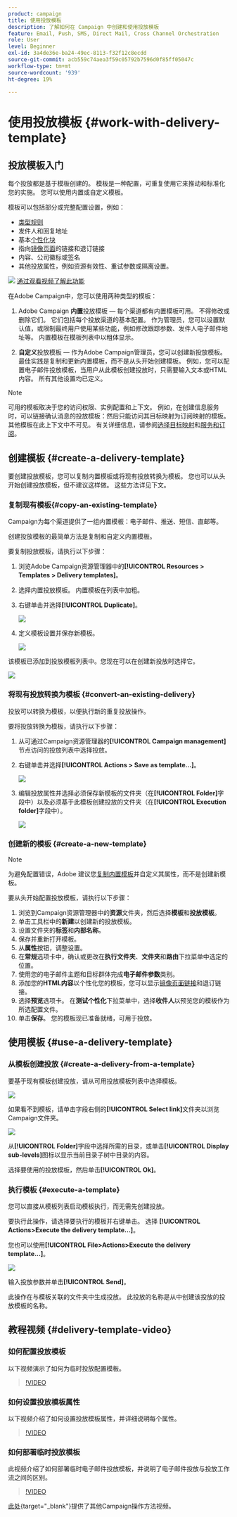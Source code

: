 ```yaml
---
product: campaign
title: 使用投放模板
description: 了解如何在 Campaign 中创建和使用投放模板
feature: Email, Push, SMS, Direct Mail, Cross Channel Orchestration
role: User
level: Beginner
exl-id: 3a4de36e-ba24-49ec-8113-f32f12c8ecdd
source-git-commit: acb559c74aea3f59c05792b7596d0f85ff05047c
workflow-type: tm+mt
source-wordcount: '939'
ht-degree: 19%

---
```


# 使用投放模板 {#work-with-delivery-template}

## 投放模板入门

每个投放都是基于模板创建的。 模板是一种配置，可重复使用它来推动和标准化您的实施。 您可以使用内置或自定义模板。

模板可以包括部分或完整配置设置，例如：

* [类型规则](../../automation/campaign-opt/campaign-typologies.md)
* 发件人和回复地址
* 基本[个性化块](../send/personalization-blocks.md)
* 指向[镜像页面](../send/mirror-page.md)的链接和退订链接
* 内容、公司徽标或签名
* 其他投放属性，例如资源有效性、重试参数或隔离设置。

![](assets/do-not-localize/how-to-video.png) [通过观看视频了解此功能](#delivery-template-video)

在Adobe Campaign中，您可以使用两种类型的模板：

1. Adobe Campaign **内置**&#x200B;投放模板 — 每个渠道都有内置模板可用。 不得修改或删除它们。 它们包括每个投放渠道的基本配置。 作为管理员，您可以设置默认值，或限制最终用户使用某些功能，例如修改跟踪参数、发件人电子邮件地址等。 内置模板在模板列表中以粗体显示。

1. **自定义**&#x200B;投放模板 — 作为Adobe Campaign管理员，您可以创建新投放模板。 最佳实践是复制和更新内置模板，而不是从头开始创建模板。 例如，您可以配置电子邮件投放模板，当用户从此模板创建投放时，只需要输入文本或HTML内容。 所有其他设置均已定义。

>[!NOTE]
>
>可用的模板取决于您的访问权限、实例配置和上下文。 例如，在创建信息服务时，可以链接确认消息的投放模板：然后只能访问其目标映射为订阅映射的模板。 其他模板在此上下文中不可见。 有关详细信息，请参阅[选择目标映射](../audiences/target-mappings.md)和[服务和订阅](../start/subscriptions.md)。


## 创建模板 {#create-a-delivery-template}

要创建投放模板，您可以复制内置模板或将现有投放转换为模板。 您也可以从头开始创建投放模板，但不建议这样做。 这些方法详见下文。

### 复制现有模板{#copy-an-existing-template}

Campaign为每个渠道提供了一组内置模板：电子邮件、推送、短信、直邮等。

创建投放模板的最简单方法是复制和自定义内置模板。

要复制投放模板，请执行以下步骤：

1. 浏览Adobe Campaign资源管理器中的&#x200B;**[!UICONTROL Resources > Templates > Delivery templates]**。
1. 选择内置投放模板。 内置模板在列表中加粗。
1. 右键单击并选择&#x200B;**[!UICONTROL Duplicate]**。

   ![](assets/duplicate-built-in-template.png)

1. 定义模板设置并保存新模板。

   ![](assets/delivery-template-new.png)

该模板已添加到投放模板列表中。您现在可以在创建新投放时选择它。

![](assets/select-the-new-template.png)

### 将现有投放转换为模板 {#convert-an-existing-delivery}

投放可以转换为模板，以便执行新的重复投放操作。

要将投放转换为模板，请执行以下步骤：

1. 从可通过Campaign资源管理器的&#x200B;**[!UICONTROL Campaign management]**&#x200B;节点访问的投放列表中选择投放。

1. 右键单击并选择&#x200B;**[!UICONTROL Actions > Save as template...]**。

   ![](assets/save-as-template.png)

1. 编辑投放属性并选择必须保存新模板的文件夹（在&#x200B;**[!UICONTROL Folder]**&#x200B;字段中）以及必须基于此模板创建投放的文件夹（在&#x200B;**[!UICONTROL Execution folder]**&#x200B;字段中）。

   ![](assets/template-select-folders.png)

### 创建新的模板 {#create-a-new-template}

>[!NOTE]
>
>为避免配置错误，Adobe 建议您[复制内置模板](#copy-an-existing-template)并自定义其属性，而不是创建新模板。

要从头开始配置投放模板，请执行以下步骤：

1. 浏览到Campaign资源管理器中的&#x200B;**资源**&#x200B;文件夹，然后选择&#x200B;**模板**&#x200B;和&#x200B;**投放模板**。
1. 单击工具栏中的&#x200B;**新建**&#x200B;以创建新的投放模板。
1. 设置文件夹的&#x200B;**标签**&#x200B;和&#x200B;**内部名称**。
1. 保存并重新打开模板。
1. 从&#x200B;**属性**&#x200B;按钮，调整设置。
1. 在&#x200B;**常规**&#x200B;选项卡中，确认或更改在&#x200B;**执行文件夹**、**文件夹**&#x200B;和&#x200B;**路由**&#x200B;下拉菜单中选定的位置。
1. 使用您的电子邮件主题和目标群体完成&#x200B;**电子邮件参数**&#x200B;类别。
1. 添加您的&#x200B;**HTML内容**&#x200B;以个性化您的模板，您可以显示[镜像页面链接](../send/mirror-page.md)和退订链接。
1. 选择&#x200B;**预览**&#x200B;选项卡。 在&#x200B;**测试个性化**&#x200B;下拉菜单中，选择&#x200B;**收件人**&#x200B;以预览您的模板作为所选配置文件。
1. 单击&#x200B;**保存**。 您的模板现已准备就绪，可用于投放。


## 使用模板 {#use-a-delivery-template}

### 从模板创建投放 {#create-a-delivery-from-a-template}

要基于现有模板创建投放，请从可用投放模板列表中选择模板。

![](assets/select-the-new-template.png)

如果看不到模板，请单击字段右侧的&#x200B;**[!UICONTROL Select link]**&#x200B;文件夹以浏览Campaign文件夹。

![](assets/browse-templates.png)

从&#x200B;**[!UICONTROL Folder]**&#x200B;字段中选择所需的目录，或单击&#x200B;**[!UICONTROL Display sub-levels]**&#x200B;图标以显示当前目录子树中目录的内容。

选择要使用的投放模板，然后单击&#x200B;**[!UICONTROL Ok]**。

### 执行模板 {#execute-a-template}

您可以直接从模板列表启动模板执行，而无需先创建投放。

要执行此操作，请选择要执行的模板并右键单击。 选择 **[!UICONTROL Actions>Execute the delivery template...]**。

您也可以使用&#x200B;**[!UICONTROL File>Actions>Execute the delivery template...]**。

![](assets/execute-delivery-template.png)

输入投放参数并单击&#x200B;**[!UICONTROL Send]**。

此操作在与模板关联的文件夹中生成投放。 此投放的名称是从中创建该投放的投放模板的名称。


## 教程视频 {#delivery-template-video}

### 如何配置投放模板

以下视频演示了如何为临时投放配置模板。

>[!VIDEO](https://video.tv.adobe.com/v/342082?quality=12)

### 如何设置投放模板属性

以下视频介绍了如何设置投放模板属性，并详细说明每个属性。

>[!VIDEO](https://video.tv.adobe.com/v/338969?quality=12)

### 如何部署临时投放模板

此视频介绍了如何部署临时电子邮件投放模板，并说明了电子邮件投放与投放工作流之间的区别。

>[!VIDEO](https://video.tv.adobe.com/v/338965?quality=12)

[此处](https://experienceleague.adobe.com/docs/campaign-learn/tutorials/getting-started/introduction-to-adobe-campaign.html){target="_blank"}提供了其他Campaign操作方法视频。
